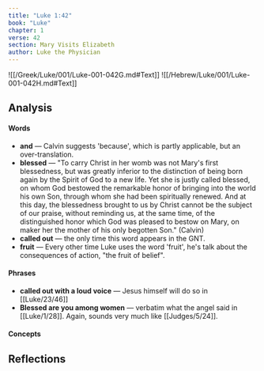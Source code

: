 ```yaml
---
title: "Luke 1:42"
book: "Luke"
chapter: 1
verse: 42
section: Mary Visits Elizabeth
author: Luke the Physician
---
```

![[/Greek/Luke/001/Luke-001-042G.md#Text]]
![[/Hebrew/Luke/001/Luke-001-042H.md#Text]]

## Analysis

#### Words
- **and** — Calvin suggests 'because', which is partly applicable, but an over-translation.
- **blessed** — "To carry Christ in her womb was not Mary's first blessedness, but was greatly inferior to the distinction of being born again by the Spirit of God to a new life.  Yet she is justly called blessed, on whom God bestowed the remarkable honor of bringing into the world his own Son, through whom she had been spiritually renewed.  And at this day, the blessedness brought to us by Christ cannot be the subject of our praise, without reminding us, at the same time, of the distinguished honor which God was pleased to bestow on Mary, on maker her the mother of his only begotten Son." (Calvin)
- **called out** — the only time this word appears in the GNT.
- **fruit** — Every other time Luke uses the word 'fruit', he's talk about the consequences of action, "the fruit of belief".

#### Phrases
- **called out with a loud voice** — Jesus himself will do so in [[Luke/23/46]]
- **Blessed are you among women** — verbatim what the angel said in [[Luke/1/28]].  Again, sounds very much like [[Judges/5/24]].

#### Concepts

## Reflections
